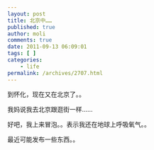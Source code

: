 ```yaml
---
layout: post
title: 北京中……
published: true
author: moli
comments: true
date: 2011-09-13 06:09:01
tags: [ ]
categories:
    - life
permalink: /archives/2707.html
---
```

到怀化，现在又在北京了。。

我妈说我去北京跟逛街一样……

好吧，我上来冒泡。。表示我还在地球上呼吸氧气。。

最近可能发布一些东西。。